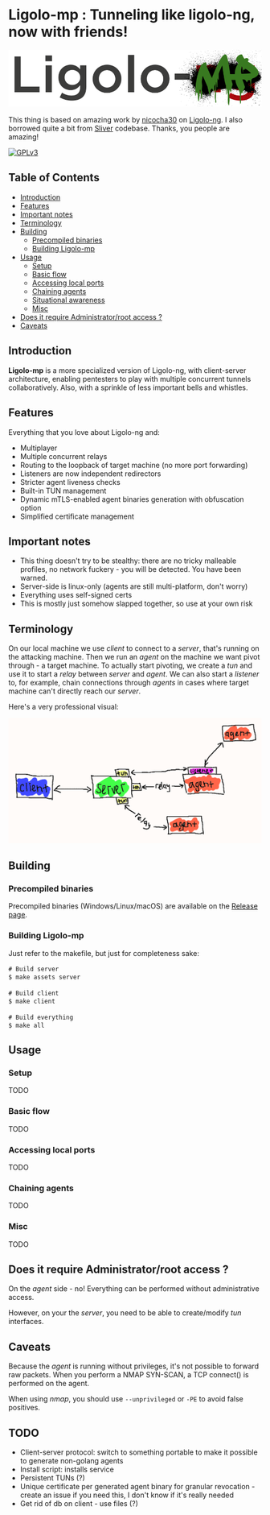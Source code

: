 # Ligolo-mp : Tunneling like ligolo-ng, now with friends!

![Ligolo-mp Logo](doc/logo.png)

This thing is based on amazing work by [nicocha30](https://github.com/nicocha30) on [Ligolo-ng](https://github.com/nicocha30/ligolo-ng). I also borrowed quite a bit from [Sliver](https://github.com/BishopFox/sliver) codebase. Thanks, you people are amazing!

[![GPLv3](https://img.shields.io/badge/License-GPLv3-brightgreen.svg)](https://www.gnu.org/licenses/gpl-3.0)

## Table of Contents

<!-- START doctoc generated TOC please keep comment here to allow auto update -->
<!-- DON'T EDIT THIS SECTION, INSTEAD RE-RUN doctoc TO UPDATE -->

- [Introduction](#introduction)
- [Features](#features)
- [Important notes](#important-notes)
- [Terminology](#terminology)
- [Building](#building)
  - [Precompiled binaries](#precompiled-binaries)
  - [Building Ligolo-mp](#building-ligolo-mp)
- [Usage](#usage)
  - [Setup](#setup)
  - [Basic flow](#basic-flow)
  - [Accessing local ports](#accessing-local-ports)
  - [Chaining agents](#chaining-agents)
  - [Situational awareness](#situational-awareness)
  - [Misc](#misc)
- [Does it require Administrator/root access ?](#does-it-require-administratorroot-access-)
- [Caveats](#caveats)

<!-- END doctoc generated TOC please keep comment here to allow auto update -->

## Introduction

**Ligolo-mp** is a more specialized version of Ligolo-ng, with client-server architecture, enabling pentesters to play with multiple concurrent tunnels collaboratively. Also, with a sprinkle of less important bells and whistles.

## Features

Everything that you love about Ligolo-ng and:

- Multiplayer
- Multiple concurrent relays
- Routing to the loopback of target machine (no more port forwarding)
- Listeners are now independent redirectors
- Stricter agent liveness checks
- Built-in TUN management
- Dynamic mTLS-enabled agent binaries generation with obfuscation option
- Simplified certificate management

## Important notes

- This thing doesn't try to be stealthy: there are no tricky malleable profiles, no network fuckery - you will be detected. You have been warned.
- Server-side is linux-only (agents are still multi-platform, don't worry)
- Everything uses self-signed certs
- This is mostly just somehow slapped together, so use at your own risk

## Terminology

On our local machine we use *client* to connect to a *server*, that's running on the attacking machine. Then we run an *agent* on the machine we want pivot through - a target machine. To actually start pivoting, we create a *tun* and use it to start a *relay* between *server* and *agent*. We can also start a *listener* to, for example, chain connections through *agents* in cases where target machine can't directly reach our *server*.

Here's a very professional visual:

![Ligolo-mp architecture](doc/diagram.png)

## Building

### Precompiled binaries

Precompiled binaries (Windows/Linux/macOS) are available on the [Release page](https://github.com/ttpreport/ligolo-mp/releases).

### Building Ligolo-mp

Just refer to the makefile, but just for completeness sake:

```shell
# Build server
$ make assets server

# Build client
$ make client

# Build everything
$ make all
```

## Usage

### Setup

TODO

### Basic flow

TODO

### Accessing local ports

TODO

### Chaining agents

TODO

### Misc

TODO

## Does it require Administrator/root access ?

On the *agent* side - no! Everything can be performed without administrative access.

However, on your the *server*, you need to be able to create/modify *tun* interfaces.


## Caveats

Because the *agent* is running without privileges, it's not possible to forward raw packets.
When you perform a NMAP SYN-SCAN, a TCP connect() is performed on the agent.

When using *nmap*, you should use `--unprivileged` or `-PE` to avoid false positives.

## TODO

- Client-server protocol: switch to something portable to make it possible to generate non-golang agents
- Install script: installs service
- Persistent TUNs (?)
- Unique certificate per generated agent binary for granular revocation - create an issue if you need this, I don't know if it's really needed
- Get rid of db on client - use files (?)